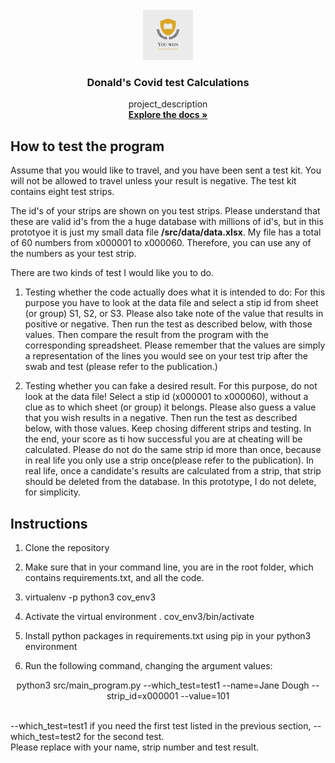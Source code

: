 <div id="top"></div>
<!--
*** Thanks for checking out my project
*** Dr Donald O. Besong
-->


<!-- PROJECT LOGO -->
<br />
<div align="center">
  <a href="http://github.com/Donald-Besong">
    <img src="src/data/images/logo.png" alt="Logo" width="80" height="80">
  </a>

<h3 align="center">Donald's Covid test Calculations</h3>

  <p align="center">
    project_description
    <br />
    <a href="http://github.com/Donald-Besong/Covid_Test"><strong>Explore the docs »</strong></a>
  </p>
</div>




## How to test the program
<p>
Assume that you would like to travel, and you have been sent a test kit. 
You will not be allowed to travel unless your result is
negative. The test kit contains eight test strips.
</p>
The id's of your strips are shown on you test strips. Please understand that
these are valid id's from the a huge database with millions of id's, but in this prototyoe
it is just my small data file <b>/src/data/data.xlsx</b>. My file has a total
of 60 numbers from x000001 to x000060. Therefore, you can use any of the numbers 
as your test strip. 
<p>
There are two kinds of test I would like you to do. 

1. Testing whether the code actually does what it is intended to do: 
For this purpose you have to look at the data file and select a stip 
id from sheet (or group) S1, S2, or S3.
Please also take note of the value that results in positive or negative.
Then run the test as described below, with those values. Then compare
the result from the program with the corresponding spreadsheet.
Please remember that the values are simply a representation of the lines
you would see on your test trip after the swab and test (please refer to the publication.)

2. Testing whether you can fake a desired result. 
For this purpose, do not look at the data file! Select a stip 
id (x000001 to x000060), without a clue as to which sheet (or group) it belongs.
Please also guess a value that you wish results in a negative.
Then run the test as described below, with those values.
Keep chosing different strips and testing. In the end, your score
as ti how successful you are at cheating will be calculated.
Please do not do the same strip id more than once,
because in real life you only use a strip once(please refer to the publication).
In real life, once a candidate's results are calculated from a strip, that strip
should be deleted from the database. In this prototype, I do not delete, for simplicity.
</p>
           


## Instructions

1. Clone the repository
2. Make sure that in your command line, you are in the root folder, which contains
   requirements.txt, and all the code.
3. virtualenv -p python3 cov_env3

4. Activate the virtual environment  . cov_env3/bin/activate

5. Install python packages in requirements.txt using pip in your python3
environment   
  

5. Run the following command, changing the argument values:
<p align="center"> python3 src/main_program.py --which_test=test1 --name=Jane Dough --strip_id=x000001 --value=101 </p>
<br>
--which_test=test1 if you need the first test listed in the previous section,
--which_test=test2 for the second test.
<br>
Please replace with your name, strip number and test result.
